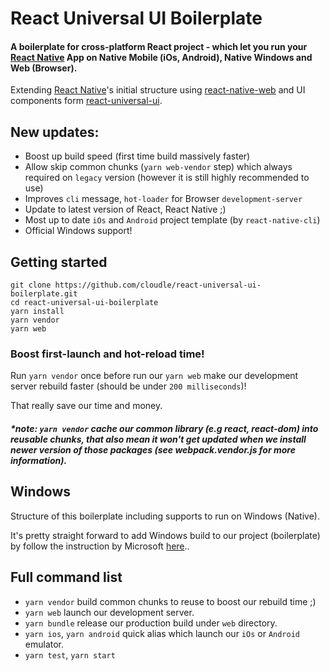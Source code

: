 # React Universal UI Boilerplate

[react-native-url]: https://facebook.github.io/react-native/
[react-native-web-url]: https://github.com/necolas/react-native-web
[react-universal-ui-url]: https://npmjs.org/package/react-universal-ui
[react-native-windows-url]: https://github.com/Microsoft/react-native-windows

#### A boilerplate for cross-platform React project - which let you run your [React Native][react-native-url] App on Native Mobile (iOs, Android), Native Windows and Web (Browser).

Extending [React Native][react-native-url]'s initial structure using [react-native-web][react-native-web-url] and UI components form [react-universal-ui][react-universal-ui-url].

## New updates:
- Boost up build speed (first time build massively faster)
- Allow skip common chunks (`yarn web-vendor` step)  which always required on `legacy` version (however it is still highly recommended to use)
- Improves `cli` message, `hot-loader` for Browser `development-server`
- Update to latest version of React, React Native ;)
- Most up to date `iOs` and `Android` project template (by `react-native-cli`)  
- Official Windows support!

## Getting started
```
git clone https://github.com/cloudle/react-universal-ui-boilerplate.git
cd react-universal-ui-boilerplate
yarn install
yarn vendor
yarn web
```

### Boost first-launch and hot-reload time!
Run `yarn vendor` once before run our `yarn web` make our development server rebuild faster (should be under `200 milliseconds`)!

That really save our time and money.

##### *note: `yarn vendor` cache our common library (e.g react, react-dom) into reusable chunks, that also mean it won't get updated when we install newer version of those packages (see webpack.vendor.js for more information).

## Windows
Structure of this boilerplate including supports to run on Windows (Native).
 
It's pretty straight forward to add Windows build to our project (boilerplate) by follow the instruction by Microsoft [here][react-native-windows-url]..

## Full command list
- `yarn vendor` build common chunks to reuse to boost our rebuild time ;)
- `yarn web` launch our development server.
- `yarn bundle` release our production build under `web` directory.
- `yarn ios`, `yarn android` quick alias which launch our `iOs` or `Android` emulator.
- `yarn test`, `yarn start`
